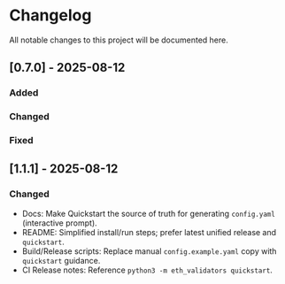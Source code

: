 # Changelog

All notable changes to this project will be documented here.

## [0.7.0] - 2025-08-12
### Added

### Changed

### Fixed
## [1.1.1] - 2025-08-12
### Changed
- Docs: Make Quickstart the source of truth for generating `config.yaml` (interactive prompt).
- README: Simplified install/run steps; prefer latest unified release and `quickstart`.
- Build/Release scripts: Replace manual `config.example.yaml` copy with `quickstart` guidance.
- CI Release notes: Reference `python3 -m eth_validators quickstart`.
